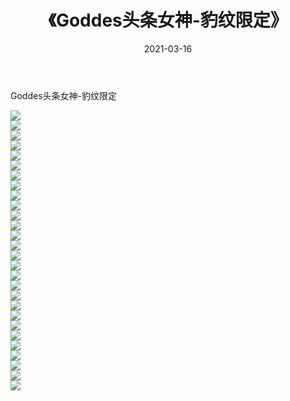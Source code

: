 ﻿---
layout: post
title:  《Goddes头条女神-豹纹限定》
date:   2021-03-16
img: http://img.660000.xyz/Sharelink/网络美图/2021/Goddes头条女神-豹纹限定/000.jpg
categories: [美女, 清纯, 唯美]
---

Goddes头条女神-豹纹限定

  ![](http://img.660000.xyz/Sharelink/网络美图/2021/Goddes头条女神-豹纹限定/001.jpg) <br> ![](http://img.660000.xyz/Sharelink/网络美图/2021/Goddes头条女神-豹纹限定/002.jpg) <br> ![](http://img.660000.xyz/Sharelink/网络美图/2021/Goddes头条女神-豹纹限定/003.jpg) <br> ![](http://img.660000.xyz/Sharelink/网络美图/2021/Goddes头条女神-豹纹限定/004.jpg) <br> ![](http://img.660000.xyz/Sharelink/网络美图/2021/Goddes头条女神-豹纹限定/005.jpg) <br> ![](http://img.660000.xyz/Sharelink/网络美图/2021/Goddes头条女神-豹纹限定/006.jpg) <br> ![](http://img.660000.xyz/Sharelink/网络美图/2021/Goddes头条女神-豹纹限定/007.jpg) <br> ![](http://img.660000.xyz/Sharelink/网络美图/2021/Goddes头条女神-豹纹限定/008.jpg) <br> ![](http://img.660000.xyz/Sharelink/网络美图/2021/Goddes头条女神-豹纹限定/009.jpg) <br> ![](http://img.660000.xyz/Sharelink/网络美图/2021/Goddes头条女神-豹纹限定/010.jpg) <br> ![](http://img.660000.xyz/Sharelink/网络美图/2021/Goddes头条女神-豹纹限定/011.jpg) <br> ![](http://img.660000.xyz/Sharelink/网络美图/2021/Goddes头条女神-豹纹限定/012.jpg) <br> ![](http://img.660000.xyz/Sharelink/网络美图/2021/Goddes头条女神-豹纹限定/013.jpg) <br> ![](http://img.660000.xyz/Sharelink/网络美图/2021/Goddes头条女神-豹纹限定/014.jpg) <br> ![](http://img.660000.xyz/Sharelink/网络美图/2021/Goddes头条女神-豹纹限定/015.jpg) <br> ![](http://img.660000.xyz/Sharelink/网络美图/2021/Goddes头条女神-豹纹限定/016.jpg) <br> ![](http://img.660000.xyz/Sharelink/网络美图/2021/Goddes头条女神-豹纹限定/017.jpg) <br> ![](http://img.660000.xyz/Sharelink/网络美图/2021/Goddes头条女神-豹纹限定/018.jpg) <br> ![](http://img.660000.xyz/Sharelink/网络美图/2021/Goddes头条女神-豹纹限定/019.jpg) <br> ![](http://img.660000.xyz/Sharelink/网络美图/2021/Goddes头条女神-豹纹限定/020.jpg) <br> ![](http://img.660000.xyz/Sharelink/网络美图/2021/Goddes头条女神-豹纹限定/021.jpg) <br> ![](http://img.660000.xyz/Sharelink/网络美图/2021/Goddes头条女神-豹纹限定/022.jpg) <br> ![](http://img.660000.xyz/Sharelink/网络美图/2021/Goddes头条女神-豹纹限定/023.jpg) <br> ![](http://img.660000.xyz/Sharelink/网络美图/2021/Goddes头条女神-豹纹限定/024.jpg) <br> ![](http://img.660000.xyz/Sharelink/网络美图/2021/Goddes头条女神-豹纹限定/025.jpg) <br> ![](http://img.660000.xyz/Sharelink/网络美图/2021/Goddes头条女神-豹纹限定/026.jpg) <br> ![](http://img.660000.xyz/Sharelink/网络美图/2021/Goddes头条女神-豹纹限定/027.jpg) <br> ![](http://img.660000.xyz/Sharelink/网络美图/2021/Goddes头条女神-豹纹限定/028.jpg) <br>